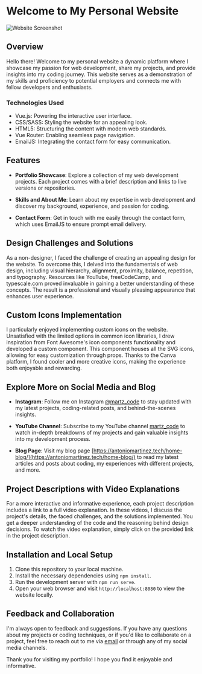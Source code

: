 # Welcome to My Personal Website

![Website Screenshot](screenshot.png)

## Overview

Hello there! Welcome to my personal website a dynamic platform where I showcase my passion for web development, share my projects, and provide insights into my coding journey. This website serves as a demonstration of my skills and proficiency to potential employers and connects me with fellow developers and enthusiasts.

### Technologies Used

- Vue.js: Powering the interactive user interface.
- CSS/SASS: Styling the website for an appealing look.
- HTML5: Structuring the content with modern web standards.
- Vue Router: Enabling seamless page navigation.
- EmailJS: Integrating the contact form for easy communication.

## Features

- **Portfolio Showcase**: Explore a collection of my web development projects. Each project comes with a brief description and links to live versions or repositories.

- **Skills and About Me**: Learn about my expertise in web development and discover my background, experience, and passion for coding.

- **Contact Form**: Get in touch with me easily through the contact form, which uses EmailJS to ensure prompt email delivery.

## Design Challenges and Solutions

As a non-designer, I faced the challenge of creating an appealing design for the website. To overcome this, I delved into the fundamentals of web design, including visual hierarchy, alignment, proximity, balance, repetition, and typography. Resources like YouTube, freeCodeCamp, and typescale.com proved invaluable in gaining a better understanding of these concepts. The result is a professional and visually pleasing appearance that enhances user experience.

## Custom Icons Implementation

I particularly enjoyed implementing custom icons on the website. Unsatisfied with the limited options in common icon libraries, I drew inspiration from Font Awesome's icon components functionality and developed a custom component. This component houses all the SVG icons, allowing for easy customization through props. Thanks to the Canva platform, I found cooler and more creative icons, making the experience both enjoyable and rewarding.

## Explore More on Social Media and Blog

- **Instagram**: Follow me on Instagram [@martz_code](https://instagram.com/martz_code?igshid=NGExMmI2YTkyZg==) to stay updated with my latest projects, coding-related posts, and behind-the-scenes insights.

- **YouTube Channel**: Subscribe to my YouTube channel [martz_code](https://www.youtube.com/channel/UCVECqgVfRZ4b_XFbp6-MvTQ) to watch in-depth breakdowns of my projects and gain valuable insights into my development process.

- **Blog Page**: Visit my blog page [https://antoniomartinez.tech/home-blog/](https://antoniomartinez.tech/home-blog/) to read my latest articles and posts about coding, my experiences with different projects, and more.

## Project Descriptions with Video Explanations

For a more interactive and informative experience, each project description includes a link to a full video explanation. In these videos, I discuss the project's details, the faced challenges, and the solutions implemented. You get a deeper understanding of the code and the reasoning behind design decisions. To watch the video explanation, simply click on the provided link in the project description.

## Installation and Local Setup

1. Clone this repository to your local machine.
2. Install the necessary dependencies using `npm install`.
3. Run the development server with `npm run serve`.
4. Open your web browser and visit `http://localhost:8080` to view the website locally.

## Feedback and Collaboration

I'm always open to feedback and suggestions. If you have any questions about my projects or coding techniques, or if you'd like to collaborate on a project, feel free to reach out to me via [email](mailto:antonio.fr.martinezc@hotmail.com) or through any of my social media channels.

Thank you for visiting my portfolio! I hope you find it enjoyable and informative.


